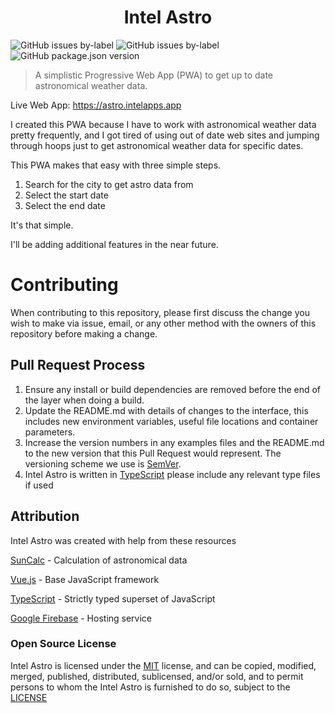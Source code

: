 <h1 align="center">Intel Astro</h1>


![GitHub issues by-label](https://img.shields.io/github/issues/rootr/intel-astro/bug)
![GitHub issues by-label](https://img.shields.io/github/issues/rootr/intel-astro/enhancement)
![GitHub package.json version](https://img.shields.io/github/package-json/v/rootr/intel-astro)

> A simplistic Progressive Web App (PWA) to get up to date astronomical weather data.

Live Web App: https://astro.intelapps.app

I created this PWA because I have to work with astronomical weather data pretty frequently, and I got tired of using out of date web sites and jumping through hoops just to get astronomical weather data for specific dates.

This PWA makes that easy with three simple steps.

1. Search for the city to get astro data from
2. Select the start date
3. Select the end date

It's that simple.

I'll be adding additional features in the near future.

# Contributing

When contributing to this repository, please first discuss the change you wish to make via issue,
email, or any other method with the owners of this repository before making a change.

## Pull Request Process

1. Ensure any install or build dependencies are removed before the end of the layer when doing a
   build.
2. Update the README.md with details of changes to the interface, this includes new environment
   variables, useful file locations and container parameters.
3. Increase the version numbers in any examples files and the README.md to the new version that this
   Pull Request would represent. The versioning scheme we use is [SemVer](http://semver.org/).
4. Intel Astro is written in [TypeScript](https://www.typescriptlang.org/) please include any relevant type files if used

## Attribution

Intel Astro was created with help from these resources

[SunCalc](https://github.com/mourner/suncalc) - Calculation of astronomical data

[Vue.js](https://vuejs.org/) - Base JavaScript framework

[TypeScript](https://www.typescriptlang.org/) - Strictly typed superset of JavaScript

[Google Firebase](https://firebase.google.com/) - Hosting service

### Open Source License

Intel Astro is licensed under the [MIT](LICENSE) license, and can be copied, modified, merged, published, distributed, sublicensed, and/or sold, and to permit persons to whom the Intel Astro is furnished to do so, subject to the [LICENSE](LICENSE)
